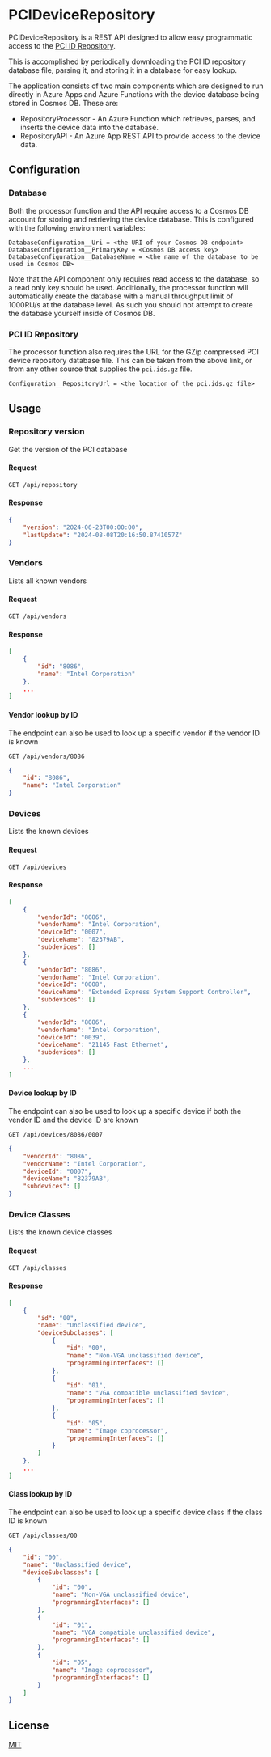 # PCIDeviceRepository

PCIDeviceRepository is a REST API designed to allow easy programmatic access to the [PCI ID Repository](https://pci-ids.ucw.cz/).

This is accomplished by periodically downloading the PCI ID repository database file, parsing it, and storing it in a database for easy lookup.

The application consists of two main components which are designed to run directly in Azure Apps and Azure Functions with the device database being stored in Cosmos DB. These are: 
* RepositoryProcessor - An Azure Function which retrieves, parses, and inserts the device data into the database.
* RepositoryAPI - An Azure App REST API to provide access to the device data.

## Configuration

### Database

Both the processor function and the API require access to a Cosmos DB account for storing and retrieving the device database. This is configured with the following environment variables:

```
DatabaseConfiguration__Uri = <the URI of your Cosmos DB endpoint>
DatabaseConfiguration__PrimaryKey = <Cosmos DB access key>
DatabaseConfiguration__DatabaseName = <the name of the database to be used in Cosmos DB>
```

Note that the API component only requires read access to the database, so a read only key should be used. Additionally, the processor function will automatically create the database with a manual throughput limit of 1000RU/s at the database level. As such you should not attempt to create the database yourself inside of Cosmos DB.

### PCI ID Repository

The processor function also requires the URL for the GZip compressed PCI device repository database file. This can be taken from the above link, or from any other source that supplies the `pci.ids.gz` file.

```
Configuration__RepositoryUrl = <the location of the pci.ids.gz file>
```

## Usage

### Repository version

Get the version of the PCI database

#### Request
`GET /api/repository`

#### Response

```json
{
    "version": "2024-06-23T00:00:00",
    "lastUpdate": "2024-08-08T20:16:50.8741057Z"
}
```

### Vendors

Lists all known vendors

#### Request

`GET /api/vendors`

#### Response

```json
[
    {
        "id": "8086",
        "name": "Intel Corporation"
    },
    ...
]
```

#### Vendor lookup by ID

The endpoint can also be used to look up a specific vendor if the vendor ID is known

`GET /api/vendors/8086` 

```json
{
    "id": "8086",
    "name": "Intel Corporation"
}
```

### Devices

Lists the known devices

#### Request

`GET /api/devices`

#### Response

```json
[
    {
        "vendorId": "8086",
        "vendorName": "Intel Corporation",
        "deviceId": "0007",
        "deviceName": "82379AB",
        "subdevices": []
    },
    {
        "vendorId": "8086",
        "vendorName": "Intel Corporation",
        "deviceId": "0008",
        "deviceName": "Extended Express System Support Controller",
        "subdevices": []
    },
    {
        "vendorId": "8086",
        "vendorName": "Intel Corporation",
        "deviceId": "0039",
        "deviceName": "21145 Fast Ethernet",
        "subdevices": []
    },
    ...
]
```

#### Device lookup by ID
The endpoint can also be used to look up a specific device if both the vendor ID and the device ID are known

`GET /api/devices/8086/0007` 

```json
{
    "vendorId": "8086",
    "vendorName": "Intel Corporation",
    "deviceId": "0007",
    "deviceName": "82379AB",
    "subdevices": []
}
```

### Device Classes

Lists the known device classes

#### Request
`GET /api/classes`

#### Response
```json
[
    {
        "id": "00",
        "name": "Unclassified device",
        "deviceSubclasses": [
            {
                "id": "00",
                "name": "Non-VGA unclassified device",
                "programmingInterfaces": []
            },
            {
                "id": "01",
                "name": "VGA compatible unclassified device",
                "programmingInterfaces": []
            },
            {
                "id": "05",
                "name": "Image coprocessor",
                "programmingInterfaces": []
            }
        ]
    },
    ...
]
```

#### Class lookup by ID
The endpoint can also be used to look up a specific device class if the class ID is known

`GET /api/classes/00`

```json
{
    "id": "00",
    "name": "Unclassified device",
    "deviceSubclasses": [
        {
            "id": "00",
            "name": "Non-VGA unclassified device",
            "programmingInterfaces": []
        },
        {
            "id": "01",
            "name": "VGA compatible unclassified device",
            "programmingInterfaces": []
        },
        {
            "id": "05",
            "name": "Image coprocessor",
            "programmingInterfaces": []
        }
    ]
}
```

## License

[MIT](https://choosealicense.com/licenses/mit/)